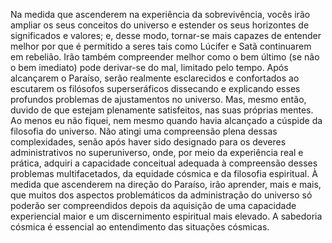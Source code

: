 ﻿Na medida que ascenderem na experiência da sobrevivência, vocês irão ampliar os seus conceitos do universo e estender os seus horizontes de significados e valores; e, desse modo, tornar-se mais capazes de entender melhor por que é permitido a seres tais como Lúcifer e Satã continuarem em rebelião. Irão também compreender melhor como o bem último (se não o bem imediato) pode derivar-se do mal, limitado pelo tempo. Após alcançarem o Paraíso, serão realmente esclarecidos e confortados ao escutarem os filósofos superseráficos dissecando e explicando esses profundos problemas de ajustamentos no universo. Mas, mesmo então, duvido de que estejam plenamente satisfeitos, nas suas próprias mentes. Ao menos eu não fiquei, nem mesmo quando havia alcançado a cúspide da filosofia do universo. Não atingi uma compreensão plena dessas complexidades, senão após haver sido designado para os deveres administrativos no superuniverso, onde, por meio da experiência real e prática, adquiri a capacidade conceitual adequada à compreensão desses problemas multifacetados, da equidade cósmica e da filosofia espiritual. À medida que ascenderem na direção do Paraíso, irão aprender, mais e mais, que muitos dos aspectos problemáticos da administração do universo só poderão ser compreendidos depois da aquisição de uma capacidade experiencial maior e um discernimento espiritual mais elevado. A sabedoria cósmica é essencial ao entendimento das situações cósmicas.